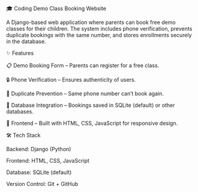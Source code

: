 🎓 Coding Demo Class Booking Website

A Django-based web application where parents can book free demo classes for their children.
The system includes phone verification, prevents duplicate bookings with the same number, and stores enrollments securely in the database.

✨ Features

📋 Demo Booking Form – Parents can register for a free class.

🔒 Phone Verification – Ensures authenticity of users.

🚫 Duplicate Prevention – Same phone number can’t book again.

💾 Database Integration – Bookings saved in SQLite (default) or other databases.

🎨 Frontend – Built with HTML, CSS, JavaScript for responsive design.

🛠️ Tech Stack

Backend: Django (Python)

Frontend: HTML, CSS, JavaScript

Database: SQLite (default)

Version Control: Git + GitHub









